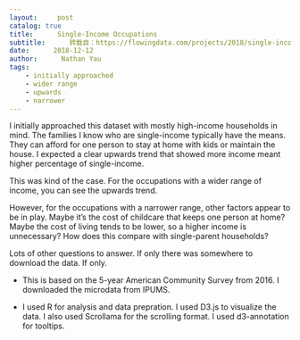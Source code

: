 ```yaml
---
layout:     post
catalog: true
title:      Single-Income Occupations
subtitle:      转载自：https://flowingdata.com/projects/2018/single-income-occs/
date:      2018-12-12
author:      Nathan Yau
tags:
    - initially approached
    - wider range
    - upwards
    - narrower
---
```


I initially approached this dataset with mostly high-income households in mind. The families I know who are single-income typically have the means. They can afford for one person to stay at home with kids or maintain the house. I expected a clear upwards trend that showed more income meant higher percentage of single-income.

This was kind of the case. For the occupations with a wider range of income, you can see the upwards trend.

However, for the occupations with a narrower range, other factors appear to be in play. Maybe it’s the cost of childcare that keeps one person at home? Maybe the cost of living tends to be lower, so a higher income is unnecessary? How does this compare with single-parent households?

Lots of other questions to answer. If only there was somewhere to download the data. If only.

- This is based on the 5-year American Community Survey from 2016. I downloaded the microdata from IPUMS.

- I used R for analysis and data prepration. I used D3.js to visualize the data. I also used Scrollama for the scrolling format. I used d3-annotation for tooltips.


